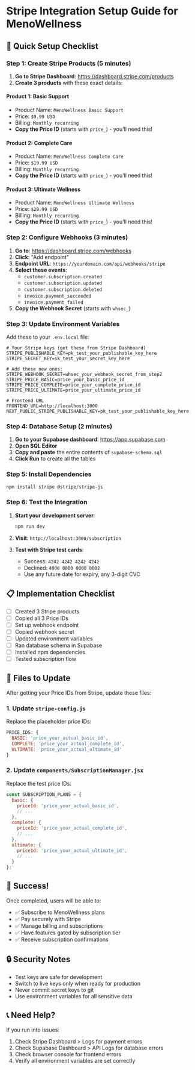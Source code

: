 # Stripe Integration Setup Guide for MenoWellness

## 🚀 Quick Setup Checklist

### Step 1: Create Stripe Products (5 minutes)

1. **Go to Stripe Dashboard**: https://dashboard.stripe.com/products
2. **Create 3 products** with these exact details:

#### Product 1: Basic Support
- Product Name: `MenoWellness Basic Support`
- Price: `$9.99 USD`
- Billing: `Monthly recurring`
- **Copy the Price ID** (starts with `price_`) - you'll need this!

#### Product 2: Complete Care
- Product Name: `MenoWellness Complete Care`  
- Price: `$19.99 USD`
- Billing: `Monthly recurring`
- **Copy the Price ID** (starts with `price_`) - you'll need this!

#### Product 3: Ultimate Wellness
- Product Name: `MenoWellness Ultimate Wellness`
- Price: `$29.99 USD` 
- Billing: `Monthly recurring`
- **Copy the Price ID** (starts with `price_`) - you'll need this!

### Step 2: Configure Webhooks (3 minutes)

1. **Go to**: https://dashboard.stripe.com/webhooks
2. **Click**: "Add endpoint"
3. **Endpoint URL**: `https://yourdomain.com/api/webhooks/stripe`
4. **Select these events**:
   - `customer.subscription.created`
   - `customer.subscription.updated` 
   - `customer.subscription.deleted`
   - `invoice.payment_succeeded`
   - `invoice.payment_failed`
5. **Copy the Webhook Secret** (starts with `whsec_`)

### Step 3: Update Environment Variables

Add these to your `.env.local` file:

```env
# Your Stripe keys (get these from Stripe Dashboard)
STRIPE_PUBLISHABLE_KEY=pk_test_your_publishable_key_here
STRIPE_SECRET_KEY=sk_test_your_secret_key_here

# Add these new ones:
STRIPE_WEBHOOK_SECRET=whsec_your_webhook_secret_from_step2
STRIPE_PRICE_BASIC=price_your_basic_price_id
STRIPE_PRICE_COMPLETE=price_your_complete_price_id
STRIPE_PRICE_ULTIMATE=price_your_ultimate_price_id

# Frontend URL
FRONTEND_URL=http://localhost:3000
NEXT_PUBLIC_STRIPE_PUBLISHABLE_KEY=pk_test_your_publishable_key_here
```

### Step 4: Database Setup (2 minutes)

1. **Go to your Supabase dashboard**: https://app.supabase.com
2. **Open SQL Editor**
3. **Copy and paste** the entire contents of `supabase-schema.sql`
4. **Click Run** to create all the tables

### Step 5: Install Dependencies

```bash
npm install stripe @stripe/stripe-js
```

### Step 6: Test the Integration

1. **Start your development server**:
   ```bash
   npm run dev
   ```

2. **Visit**: `http://localhost:3000/subscription`

3. **Test with Stripe test cards**:
   - Success: `4242 4242 4242 4242`
   - Declined: `4000 0000 0000 0002`
   - Use any future date for expiry, any 3-digit CVC

## 📋 Implementation Checklist

- [ ] Created 3 Stripe products
- [ ] Copied all 3 Price IDs  
- [ ] Set up webhook endpoint
- [ ] Copied webhook secret
- [ ] Updated environment variables
- [ ] Ran database schema in Supabase
- [ ] Installed npm dependencies
- [ ] Tested subscription flow

## 🔧 Files to Update

After getting your Price IDs from Stripe, update these files:

### 1. Update `stripe-config.js`
Replace the placeholder price IDs:
```javascript
PRICE_IDS: {
  BASIC: 'price_your_actual_basic_id',
  COMPLETE: 'price_your_actual_complete_id', 
  ULTIMATE: 'price_your_actual_ultimate_id'
}
```

### 2. Update `components/SubscriptionManager.jsx`
Replace the test price IDs:
```javascript
const SUBSCRIPTION_PLANS = {
  basic: {
    priceId: 'price_your_actual_basic_id',
    // ...
  },
  complete: {
    priceId: 'price_your_actual_complete_id',
    // ...
  },
  ultimate: {
    priceId: 'price_your_actual_ultimate_id',
    // ...
  }
};
```

## 🎉 Success!

Once completed, users will be able to:
- ✅ Subscribe to MenoWellness plans
- ✅ Pay securely with Stripe
- ✅ Manage billing and subscriptions
- ✅ Have features gated by subscription tier
- ✅ Receive subscription confirmations

## 🔒 Security Notes

- Test keys are safe for development
- Switch to live keys only when ready for production
- Never commit secret keys to git
- Use environment variables for all sensitive data

## 📞 Need Help?

If you run into issues:
1. Check Stripe Dashboard > Logs for payment errors
2. Check Supabase Dashboard > API Logs for database errors  
3. Check browser console for frontend errors
4. Verify all environment variables are set correctly